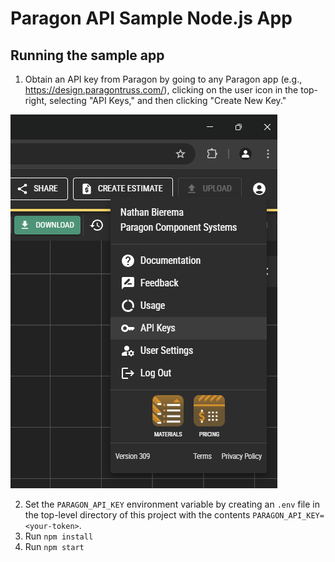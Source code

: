 # Paragon API Sample Node.js App

## Running the sample app

1. Obtain an API key from Paragon by going to any Paragon app (e.g., https://design.paragontruss.com/), clicking on the user icon in the top-right, selecting "API Keys," and then clicking "Create New Key."

![api-key.png](api-key.png)

2. Set the `PARAGON_API_KEY` environment variable by creating an `.env` file in the top-level directory of this project with the contents `PARAGON_API_KEY=<your-token>`.
3. Run `npm install`
4. Run `npm start`
